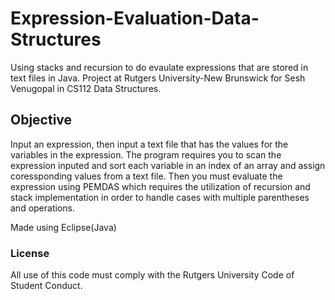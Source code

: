 # Expression-Evaluation-Data-Structures

Using stacks and recursion to do evaulate expressions that are stored in text files in Java. Project at Rutgers University-New Brunswick for Sesh Venugopal in CS112 Data Structures.

## Objective

Input an expression, then input a text file that has the values for the variables in the expression. The program requires you to scan the expression inputed and sort each variable in an index of an array and assign coressponding values from a text file. Then you must evaluate the expression using PEMDAS which requires the utilization of recursion and stack implementation in order to handle cases with multiple parentheses and operations. 

Made using Eclipse(Java) 

### License

All use of this code must comply with the Rutgers University Code of Student Conduct.

